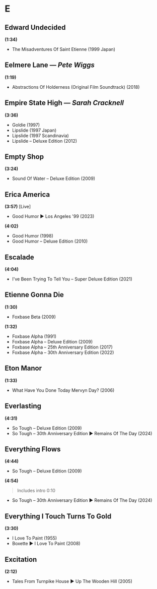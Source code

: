# E

## Edward Undecided

**(1:34)**

* The Misadventures Of Saint Etienne (1999 Japan)

## Eelmere Lane — *Pete Wiggs*

**(1:19)**

* Abstractions Of Holderness (Original Film Soundtrack) (2018)

## Empire State High — *Sarah Cracknell*

**(3:36)**

* Goldie (1997)
* Lipslide (1997 Japan)
* Lipslide (1997 Scandinavia)
* Lipslide – Deluxe Edition (2012)

## Empty Shop

**(3:24)**

* Sound Of Water – Deluxe Edition (2009)

## Erica America

**(3:57)** [Live]

* Good Humor ▶︎ Los Angeles '99 (2023)

**(4:02)**

* Good Humor (1998)
* Good Humor – Deluxe Edition (2010)

## Escalade

**(4:04)**

* I've Been Trying To Tell You – Super Deluxe Edition (2021)

## Etienne Gonna Die

**(1:30)**

* Foxbase Beta (2009)

**(1:32)**

* Foxbase Alpha (1991)
* Foxbase Alpha – Deluxe Edition (2009)
* Foxbase Alpha – 25th Anniversary Edition (2017)
* Foxbase Alpha – 30th Anniversary Edition (2022)

## Eton Manor

**(1:33)**

* What Have You Done Today Mervyn Day? (2006)

## Everlasting

**(4:31)**

* So Tough – Deluxe Edition (2009)
* So Tough – 30th Anniversary Edition ▶︎ Remains Of The Day (2024)

## Everything Flows

**(4:44)**

* So Tough – Deluxe Edition (2009)

**(4:54)**

> Includes intro 0:10

* So Tough – 30th Anniversary Edition ▶︎ Remains Of The Day (2024)

## Everything I Touch Turns To Gold

**(3:30)**

* I Love To Paint (1955)
* Boxette ▶︎ I Love To Paint (2008)

## Excitation

**(2:12)**

* Tales From Turnpike House ▶︎ Up The Wooden Hill (2005)
